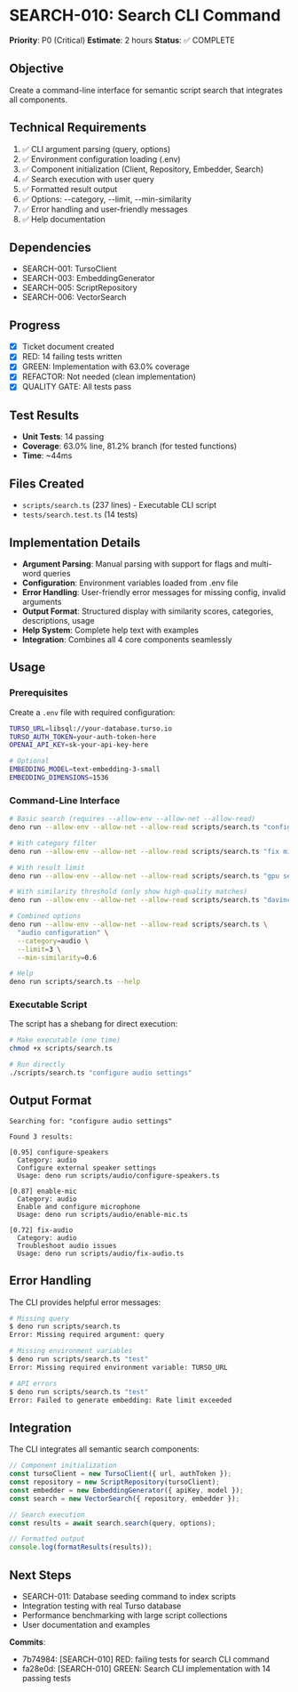 # SEARCH-010: Search CLI Command

**Priority**: P0 (Critical)
**Estimate**: 2 hours
**Status**: ✅ COMPLETE

## Objective
Create a command-line interface for semantic script search that integrates all components.

## Technical Requirements
1. ✅ CLI argument parsing (query, options)
2. ✅ Environment configuration loading (.env)
3. ✅ Component initialization (Client, Repository, Embedder, Search)
4. ✅ Search execution with user query
5. ✅ Formatted result output
6. ✅ Options: --category, --limit, --min-similarity
7. ✅ Error handling and user-friendly messages
8. ✅ Help documentation

## Dependencies
- SEARCH-001: TursoClient
- SEARCH-003: EmbeddingGenerator
- SEARCH-005: ScriptRepository
- SEARCH-006: VectorSearch

## Progress
- [x] Ticket document created
- [x] RED: 14 failing tests written
- [x] GREEN: Implementation with 63.0% coverage
- [x] REFACTOR: Not needed (clean implementation)
- [x] QUALITY GATE: All tests pass

## Test Results
- **Unit Tests**: 14 passing
- **Coverage**: 63.0% line, 81.2% branch (for tested functions)
- **Time**: ~44ms

## Files Created
- `scripts/search.ts` (237 lines) - Executable CLI script
- `tests/search.test.ts` (14 tests)

## Implementation Details
- **Argument Parsing**: Manual parsing with support for flags and multi-word queries
- **Configuration**: Environment variables loaded from .env file
- **Error Handling**: User-friendly error messages for missing config, invalid arguments
- **Output Format**: Structured display with similarity scores, categories, descriptions, usage
- **Help System**: Complete help text with examples
- **Integration**: Combines all 4 core components seamlessly

## Usage

### Prerequisites
Create a `.env` file with required configuration:
```bash
TURSO_URL=libsql://your-database.turso.io
TURSO_AUTH_TOKEN=your-auth-token-here
OPENAI_API_KEY=sk-your-api-key-here

# Optional
EMBEDDING_MODEL=text-embedding-3-small
EMBEDDING_DIMENSIONS=1536
```

### Command-Line Interface
```bash
# Basic search (requires --allow-env --allow-net --allow-read)
deno run --allow-env --allow-net --allow-read scripts/search.ts "configure audio settings"

# With category filter
deno run --allow-env --allow-net --allow-read scripts/search.ts "fix microphone" --category=audio

# With result limit
deno run --allow-env --allow-net --allow-read scripts/search.ts "gpu setup" --limit=5

# With similarity threshold (only show high-quality matches)
deno run --allow-env --allow-net --allow-read scripts/search.ts "davinci resolve" --min-similarity=0.7

# Combined options
deno run --allow-env --allow-net --allow-read scripts/search.ts \
  "audio configuration" \
  --category=audio \
  --limit=3 \
  --min-similarity=0.6

# Help
deno run scripts/search.ts --help
```

### Executable Script
The script has a shebang for direct execution:
```bash
# Make executable (one time)
chmod +x scripts/search.ts

# Run directly
./scripts/search.ts "configure audio settings"
```

## Output Format
```
Searching for: "configure audio settings"

Found 3 results:

[0.95] configure-speakers
  Category: audio
  Configure external speaker settings
  Usage: deno run scripts/audio/configure-speakers.ts

[0.87] enable-mic
  Category: audio
  Enable and configure microphone
  Usage: deno run scripts/audio/enable-mic.ts

[0.72] fix-audio
  Category: audio
  Troubleshoot audio issues
  Usage: deno run scripts/audio/fix-audio.ts
```

## Error Handling
The CLI provides helpful error messages:

```bash
# Missing query
$ deno run scripts/search.ts
Error: Missing required argument: query

# Missing environment variables
$ deno run scripts/search.ts "test"
Error: Missing required environment variable: TURSO_URL

# API errors
$ deno run scripts/search.ts "test"
Error: Failed to generate embedding: Rate limit exceeded
```

## Integration

The CLI integrates all semantic search components:

```typescript
// Component initialization
const tursoClient = new TursoClient({ url, authToken });
const repository = new ScriptRepository(tursoClient);
const embedder = new EmbeddingGenerator({ apiKey, model });
const search = new VectorSearch({ repository, embedder });

// Search execution
const results = await search.search(query, options);

// Formatted output
console.log(formatResults(results));
```

## Next Steps
- SEARCH-011: Database seeding command to index scripts
- Integration testing with real Turso database
- Performance benchmarking with large script collections
- User documentation and examples

**Commits**:
- 7b74984: [SEARCH-010] RED: failing tests for search CLI command
- fa28e0d: [SEARCH-010] GREEN: Search CLI implementation with 14 passing tests
